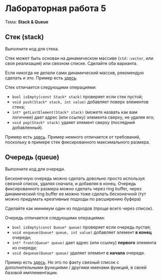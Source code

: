 # Лабораторная работа 5

Тема: **Stack & Queue**

## Стек (stack)

Выполните код для стека.

Стек может быть основан на динамическом массиве (`std::vector`, или своя реализация) или связном списке.
Сделайте оба варианта.

Если никогда не делали сами динамический массив, рекомендую сделать и это.
Пример есть [здесь](../../../en/09_generic_data_structures/dynamic_array.cpp).

Стек отличается следующими операциями:
- `bool isEmpty(const Stack* stack)` проверяет если стек пустой;
- `void push(Stack* stack, int value)` добавляет поверх элементов стека;
- `int* getLastElement(Stack* stack)` (можете назвать как вам логичнее) дает адрес (или ссылку) элемента сверху, не удаляя его;
- `void pop(Stack* stack)` удаяет элемент сверху (последний добавленный).

Пример есть [здесь](../../../en/09_generic_data_structures/stack.cpp).
Пример немного отличается от требований, поскольку в примере стек фиксированного максимального размера.


## Очередь (queue)

Выполните код для очереди.

Бесконечную очередь можно сделать довольно просто используя связной список, удаляя сначала, и добавляя в конец.
Очередь фиксированного размера можно сделать через ring buffer,
через динамический ring buffer ее можно тоже сделать бесконечной
(тут можно придумать креативные подходы по расширению буфера)

Сделайте как минимум один из подходов (проще всего через список).

Очередь отличается следующими операциями:
- `bool isEmpty(const Queue* queue)` проверяет если очередь пустая;
- `void enqueue(Queue* queue, int value)` добавляет элемент **в конец** очереди;
- `int* front(Queue* queue)` дает адрес (или ссылку) **первого** элемента из очереди;
- `void dequeue(Queue* queue)` удаляет элемент **с начала** очереди.

Пример есть [здесь](../../../en/09_generic_data_structures/queue.cpp).
Но это по факту связный список с дополнительными функциями / другими именами функций,
в своей базовой имплементации.

